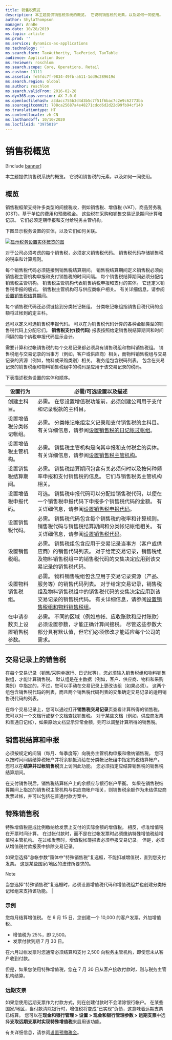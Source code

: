 ```yaml
---
title: 销售税概览
description: 本主题提供销售税系统的概览。 它说明销售税的元素，以及如何一同使用。
author: ShylaThompson
manager: AnnBe
ms.date: 10/28/2019
ms.topic: article
ms.prod: ''
ms.service: dynamics-ax-applications
ms.technology: ''
ms.search.form: TaxAuthority, TaxPeriod, TaxTable
audience: Application User
ms.reviewer: roschlom
ms.search.scope: Core, Operations, Retail
ms.custom: 13111
ms.assetid: fe5fdc7f-9834-49fb-a611-1dd9c289619d
ms.search.region: Global
ms.author: roschlom
ms.search.validFrom: 2016-02-28
ms.dyn365.ops.version: AX 7.0.0
ms.openlocfilehash: a3dacc755b3d4d3b5c7f51f6bac7c2e9c62773ba
ms.sourcegitcommit: 708ca25687a4e48271cdcd6d2d22d99fb94cf140
ms.translationtype: HT
ms.contentlocale: zh-CN
ms.lasthandoff: 10/10/2020
ms.locfileid: "3975019"
---
```

# <a name="sales-tax-overview"></a>销售税概览

[!include [banner](../includes/banner.md)]

本主题提供销售税系统的概览。 它说明销售税的元素，以及如何一同使用。

<a name="overview"></a>概览
--------

销售税框架支持许多类型的间接税收，例如销售税、增值税 (VAT)，商品劳务税 (GST)，基于单位的费用和预缴税金。 这些税在采购和销售交易记录期间计算和记录。 它们必须定期申报和支付给税务主管机构。 

下图显示税务设置的实体，以及它们如何关联。

[![显示税务设置实体概览的图](./media/taxoverview1-300x209.jpg)](./media/taxoverview1.jpg) 

对于公司必须考虑的每个销售税，必须定义销售税代码。 销售税代码存储销售税的税率和计算规则。 

每个销售税代码必须链接到销售税结算期间。 销售税结算期间定义销售税必须向销售税主管机构申报和支付销售税的时间间隔。 每个销售税结算期间必须分配给销售税主管机构。 销售税主管机构代表销售纳税申报和支付的实体。 它还定义销售税申报的版式。 销售税主管机构可与供应商帐户相关。 有关详细信息，请参阅[设置销售税结算期间](tasks/set-up-sales-tax-settlement-periods.md)。

每个销售税代码还必须链接到分类帐记帐组。 分类帐记帐组指销售目税代码的金额将过帐到的定主科。 

还可以定义可选销售税申报代码。 可以在为销售税代码计算的各种金额类型的销售税代码上分配它们。 **销售税支付(按代码)** 报表按照给定销售税结算期间和时间间隔的每个纳税申报代码显示合计。 

需要计算和过帐销售税的每个交易记录都必须具有销售税组和物料销售税组。 销售税组与交易记录的当事方（例如，客户或供应商）相关，而物料销售税组与交易记录的资源（例如，物料或采购类别）相关。 税务组包含税码列表。 包含在交易记录的销售税组和物料销售税组中的税码是应用于该交易记录的税码。 

下表描述税务设置的实体和顺序。

| 设置行为                                                  | 必需/可选设置以及描述                                                                                                                                                                                                                                                                                         |
|-----------------------------------------------------------------|---------------------------------------------------------------------------------------------------------------------------------------------------------------------------------------------------------------------------------------------------------------------------------------------------------------------------|
| 创建主科目。                                           | 必需。 在您设置增值税功能前，必须创建公司用于支付和记录税款的主科目。                                                                                                                                                                             |
| 设置增值税分类帐记帐组。                     | 必需。 分类帐记帐组定义记录和支付销售税的主科目。   有关详细信息，请参阅[设置销售税的日记帐过帐组](tasks/set-up-ledger-posting-groups-sales-tax.md)。                                                                                 |
| 设置增值税主管机构。                                   | 必需。 销售税主管机构是向其申报和支付税金的实体。    有关详细信息，请参阅[设置销售税主管机构](tasks/set-up-sales-tax-authorities.md)。                                                                                                                                          |
| 设置销售税结算期间。                            | 必需。 销售税结算期间包含有关必须何时以及按何种频率申报和支付销售税的信息。 它们与销售税务主管机构相关。                                                                                                                                                       |
| 设置增值税申报代码。                               | 可选。 销售税申报代码可以分配给销售税代码，以便在一个销售税申报代码下申报多个销售税代码的金额。 有关详细信息，请参阅[设置销售税申报代码](tasks/set-up-sales-tax-reporting-codes.md)。                                         |
| 设置销售税代码。                                         | 必需。 销售税代码包含每个销售税的税率和计算规则。 销售税代码与销售税结算期间和分类帐记帐组相关。 有关详细信息，请参阅[设置销售税代码](tasks/set-up-sales-tax-codes.md)。                                |
| 设置销售税组。                                        | 必需。 销售税组包含应用于交易记录当事方（客户或供应商）的销售代码列表。 对于给定交易记录，销售税组及物料销售税组中的销售税代码的交集决定应用到该交易记录的销售税代码。                  |
| 设置物料销售税组。                                   | 必需。 物料销售税组包含应用于交易记录资源（产品、服务等）的销售代码列表。 对于给定交易记录，销售税组及物料销售税组中的销售税代码的交集决定应用到该交易记录的销售税代码。 有关详细信息，请参阅[设置销售税组和物料销售税组](tasks/set-up-sales-tax-groups-item-sales-tax-groups.md)。 |
| 在申请参数页上设置销售税参数。 | 必需。 不同的区域（例如总帐、应收账款和应付账款）必须设置参数，才能正确计算间接税。 尽管这些参数大部分具有默认值，但它们必须修改才能适应每个公司的需求。                                          |

## <a name="sales-tax-on-transactions"></a>交易记录上的销售税
在每个交易记录（销售/采购单据行、日记帐等），您必须输入销售税组和物料销售税组，才能计算销售税。 默认组是在主数据（例如，客户、供应商、物料和采购类别）中指定的，不过，您可以手动在交易记录上更改该组（如果必须）。 这两个组包含销售税代码的列表，而且两个销售税代码列表的交集确定交易记录的适用销售税代码的列表。 

在每个交易记录上，您可以通过打开**销售税交易记录**页查看计算所得的销售税。 您可以对一个文档行或整个文档查找销售税。 对于某些文档（例如，供应商发票和普通日记帐），如果原始文档显示异常金额，则可以调整计算所得的销售税。

## <a name="sales-tax-settlement-and-reporting"></a>销售税结算和申报
必须按规定的间隔（每月、每季度等）向税务主管机构申报和缴纳销售税。 您可以按时间间隔结算税帐户并将余额抵消给在分类帐记帐组中指定的税结算帐户。 您可以在**结算并过帐销售税**页上访问此功能。 您必须指定应结算销售税的销售税结算期间。 

在支付销售税后，销售税结算帐户上的余额应与银行帐户平衡。 如果在销售税结算期间上指定的销售税主管机构与供应商帐户相关，则销售税余额作为未结供应商发票过帐，并可以包括在普通付款方案中。

## <a name="conditional-sales-tax"></a>特殊销售税
特殊增值税是成比例缴纳给发票上支付的实际金额的增值税。 相反，标准增值税在开票时间计算。 在过帐付款时，而不是在过帐发票时必须缴纳特殊增值税给增值税主管机构。 在过帐发票时，增值税帐簿报表必须申报交易记录。 但是，必须从增值税付款报表中排除交易记录。 

如果您选择"总帐参数"窗体中"特殊销售税"复选框，不能扣减增值税，直到您支付发票。 这是某些国家/地区的法律所要求的。

> [!NOTE]
> 当您选择"特殊销售税"复选框时，必须设置增值税代码和增值税组并也创建分类帐记帐组来支持该功能。 |

###  <a name="example"></a>示例

您每月结算增值税。 在 6 月 15 日，您创建一个 10,000 的客户发票，外加增值税。
-   增值税为 25%，即 2,500。
-   发票付款到期 7 月 30 日。

在六月过帐发票时您通常必须结算和支付 2,500 向税务主管机构，即使您未从客户收到付款。 

但是，如果您使用特殊增值税，您在 7 月 30 日从客户接收付款时，则与税务主管机构结算。

### <a name="postdated-check"></a>远期支票

如果您使用远期支票作为付款方式，则在创建付款时不会清除银行帐户。 在某些国家/地区，当付款清除银行时，增值税将变成“已实现”负债，这意味着远期支票已结算。 您可以在**现金和银行管理 > 设置 > 现金和银行管理参数 > 远期支票**中选择**支取远期支票时实现特殊增值税**来启用该功能。

有关详细信息，请参阅[设置预缴税金](tasks/set-up-withholding-tax.md)。
